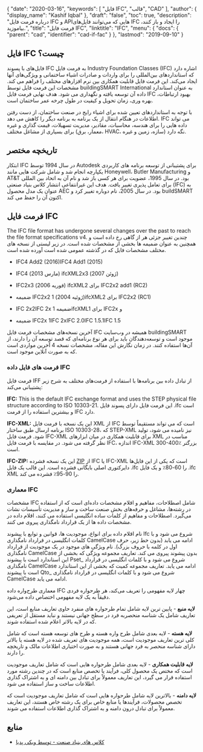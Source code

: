 {
  "date": "2020-03-16",
  "keywords": [
"فایل IFC",
"قالب",
"CAD"
],
  "author": {
    "display_name": "Kashif Iqbal"
},
  "draft": "false",
  "toc": true,
  "description": "درباره فرمت فایل IFC و APIهایی که می‌توانند فایل‌های IFC را ایجاد و باز کنند، بیاموزید.",
  "title": "فرمت فایل IFC",
  "linktitle": "IFC",
  "menu": {
    "docs": {
      "parent": "cad",
      "identifier": "cad-if-fac"
}
},
  "lastmod": "2019-09-10"
}

## فایل IFC چیست؟

فایل‌های با پسوند IFC به فرمت فایل Industry Foundation Classes (IFC) اشاره دارد که استانداردهای بین‌المللی را برای واردات و صادرات اشیاء ساختمانی و ویژگی‌های آنها ایجاد می‌کند. این فرمت فایل قابلیت همکاری بین نرم افزارهای مختلف را فراهم می کند. مشخصات این فرمت فایل توسط buildingSMART International به عنوان استاندارد داده آن توسعه یافته و نگهداری می شود. هدف نهایی فرمت فایل IFC بهبود ارتباطات، بهره وری، زمان تحویل و کیفیت در طول چرخه عمر ساختمان است.

با توجه به استانداردهای تعیین شده برای اشیاء رایج در صنعت ساختمان، از دست رفتن اطلاعات در هنگام انتقال از یک برنامه به برنامه دیگر را کاهش می دهد. IFC می تواند داده هایی را برای هندسه، محاسبات، مقادیر، مدیریت تسهیلات، قیمت گذاری و غیره برای بسیاری از مشاغل مختلف (معمار، برق، HVAC، سازه، زمین و غیره) نگه دارد.

## تاریخچه مختصر ##

ابتکار IFC در سال 1994 توسط Autodesk برای پشتیبانی از توسعه برنامه های کاربردی یکپارچه انجام شد و شامل شرکت هایی مانند Honeywell، Butler Manufacturing و AT&T بود. در سال 1995، عضویت برای هر کسی باز شد و نام آن به اتحاد بین المللی برای تعامل پذیری تغییر یافت. هدف این غیرانتفاعی انتشار کلاس بنیاد صنعتی (IFC) به عنوان یک مدل محصول AEC بود. در سال 2005، نام دوباره تغییر کرد و buildSMART اکنون آن را حفظ می کند.

## فرمت فایل IFC ##

The IFC file format has undergone several changes over the past to reach the file format specifications v4. چندین تغییر جزئی هر از گاهی رخ داده است و همچنین به عنوان ضمیمه ها بخشی از مشخصات شده است. در زیر لیستی از نسخه های مختلف مشخصات فایل که در گذشته عمومی شده است آورده شده است.

* IFC4 Add2 (2016)IFC4 Add1 (2015)

* IFC4 (مارس 2013) ifcXML2x3 (ژوئن 2007)

* IFC2x3 (فوریه 2006) ifcXML2 برای IFC2x2 add1 (RC2)

* ضمیمه IFC2x2 1 (ژوئیه 2004)ifcXML2 برای IFC2x2 (RC1)

* IFC 2x2IFC 2x ضمیمه 1ifcXML1 برای IFC2x و

* ضمیمه IFC2x 1IFC 2xIFC 2.0IFC 1.5.1IFC 1.5


آخرین نسخه‌های مشخصات فرمت فایل IFC همیشه در وب‌سایت buildingSMART موجود است و توسعه‌دهندگان باید برای هر نوع برنامه‌ای که قصد توسعه آن را دارند، از آن‌ها استفاده کنند. در زمان نگارش این مقاله، مشخصات نسخه 4 آخرین مواردی است که به صورت آنلاین موجود است.

### فرمت های فایل داده IFC ###

فرمت فایل IFF از تبادل داده بین برنامه‌ها با استفاده از فرمت‌های مختلف به شرح زیر پشتیبانی می‌کند:

**IFC:**  This is the default IFC exchange format and uses the STEP physical file structure according to ISO 10303-21. این فرمت فایل دارای پسوند فایل .ifc است و بیشترین استفاده را از فرمت IFC دارد.

**IFC-XML:** این یک نسخه با فرمت فایل XML از IFC است که می تواند مستقیماً توسط برنامه ارسال طبق ساختار ISO 10303-28، که STEP-XML نیز نامیده می شود، تولید شود. فرمت فایل IFC-XML برای قابلیت همکاری در میان ابزارهای XML مناسب در نظر گرفته می شود. در مقایسه با فرمت فایل IFC، اندازه IFC-XML 300-400٪ بزرگتر است.

**IFC-ZIP:** این یک نسخه فشرده [ZIP](/compression/zip/) از IFC یا IFC-XML است که یکی از این فایل‌ها دایرکتوری اصلی بایگانی فشرده است. این قالب یک فایل .ifc را 60-80٪ و یک فایل .ifc XML را 90-95٪ فشرده می کند.

### معماری IFC ###

مشخصات IFC شامل اصطلاحات، مفاهیم و اقلام مشخصات داده‌ای است که از استفاده در رشته‌ها، مشاغل و حرفه‌های بخش صنعت ساخت و ساز و مدیریت تأسیسات نشات می‌گیرد. اصطلاحات و مفاهیم از کلمات ساده انگلیسی استفاده می کنند، اقلام داده در مشخصات داده ها از یک قرارداد نامگذاری پیروی می کنند.

نام اقلام داده برای انواع، موجودیت ها، قوانین و توابع با پیشوند Ifc شروع می شود و با کلمات انگلیسی در قرارداد نامگذاری CamelCase ادامه می یابد (بدون خط زیر، حرف اول در کلمه با حروف بزرگ). نام ویژگی های موجود در یک موجودیت از قرارداد نامگذاری CamelCase بدون پیشوند پیروی می کند. تعاریف مجموعه ویژگی که بخشی از این استاندارد است با پیشوند Pset_ شروع می شود و با کلمات انگلیسی در قرارداد نامگذاری CamelCase ادامه می یابد. تعاریف مجموعه کمیت که بخشی از این استاندارد است با پیشوند Qto_ شروع می شود و با کلمات انگلیسی در قرارداد نامگذاری CamelCase ادامه می یابد.

معماری طرح‌واره داده IFC چهار لایه مفهومی را تعریف می‌کند، هر طرحواره فردی دقیقاً به یک لایه مفهومی اختصاص داده می‌شود.

**لایه منبع** - پایین ترین لایه شامل تمام طرحواره های منفرد حاوی تعاریف منابع است، این تعاریف شامل یک شناسه منحصربه فرد در سطح جهانی نیستند و نباید مستقل از تعریفی که در لایه بالاتر اعلام شده استفاده شوند.

**لایه هسته** - لایه بعدی شامل طرح واره هسته و طرح های توسعه هسته است که شامل کلی ترین تعاریف موجودیت است، همه موجودیت های تعریف شده در لایه هسته یا بالاتر دارای شناسه منحصر به فرد جهانی هستند و به صورت اختیاری اطلاعات مالک و تاریخچه را دارند.

**لایه قابلیت همکاری** - لایه بعدی شامل طرحواره هایی است که شامل تعاریف موجودیت است که مختص یک محصول کلی، فرآیند یا تخصص منابع است که در چندین رشته مورد استفاده قرار می گیرد، این تعاریف معمولاً برای تبادل بین دامنه ای و به اشتراک گذاری اطلاعات ساخت و ساز استفاده می شود.

**لایه دامنه** - بالاترین لایه شامل طرحواره هایی است که شامل تعاریف موجودیت است که تخصص محصولات، فرآیندها یا منابع خاص برای یک رشته خاص هستند، این تعاریف معمولاً برای تبادل درون دامنه و به اشتراک گذاری اطلاعات استفاده می شوند.

## منابع ##

* [کلاس های بنیاد صنعت - توسط ویکی پدیا](https://en.wikipedia.org/wiki/Industry_Foundation_Classes)


